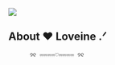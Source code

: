 ![](https://files.catbox.moe/vprl5q.gif)
## About ❤︎ Loveine .ᐟ

          
          ୨୧ ⏔⏔⏔⏔♡⏔⏔⏔⏔ ୨୧ 

<!--Hi! My name is Loveine ♥︎ I also go by Niki, but most people call me Lov for short. I'm 17, my birthday is March, 9th and I'm a pisces! o^^o--!>

